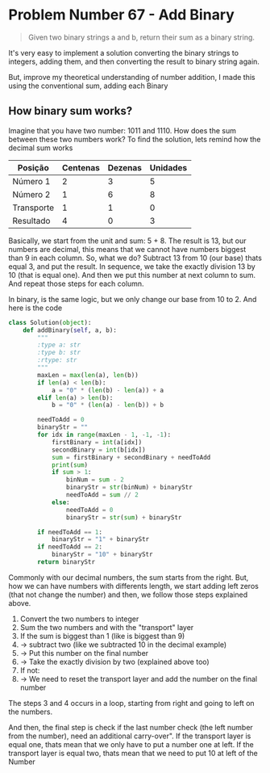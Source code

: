 # Problem Number 67 - Add Binary

> Given two binary strings a and b, return their sum as a binary string.

It's very easy to implement a solution converting the binary strings to integers, adding them, and then converting the result to binary string again.

But, improve my theoretical understanding of number addition, I made this using the conventional sum, adding each Binary

## How binary sum works?

Imagine that you have two number: 1011 and 1110. How does the sum between these two numbers work? To find the solution, lets remind how the decimal sum works

| Posição | Centenas | Dezenas | Unidades |
|---------|----------|---------|----------|
| Número 1 |     2    |    3    |     5    |
| Número 2 |     1    |    6    |     8    |
| Transporte |     1    |    1    |     0    |
| Resultado |     4    |    0    |     3    |

Basically, we start from the unit and sum: 5 + 8. The result is 13, but our numbers are decimal, this means that we cannot have numbers biggest than 9 in each column. So, what we do? Subtract 13 from 10 (our base) thats equal 3, and put the result. In sequence, we take the exactly division 13 by 10 (that is equal one). And then we put this number at next column to sum. And repeat those steps for each column.

In binary, is the same logic, but we only change our base from 10 to 2. And here is the code

```py
class Solution(object):
    def addBinary(self, a, b):
        """
        :type a: str
        :type b: str
        :rtype: str
        """
        maxLen = max(len(a), len(b))
        if len(a) < len(b):
            a = "0" * (len(b) - len(a)) + a
        elif len(a) > len(b):
            b = "0" * (len(a) - len(b)) + b

        needToAdd = 0
        binaryStr = ""
        for idx in range(maxLen - 1, -1, -1):
            firstBinary = int(a[idx])
            secondBinary = int(b[idx])
            sum = firstBinary + secondBinary + needToAdd
            print(sum)
            if sum > 1:
                binNum = sum - 2
                binaryStr = str(binNum) + binaryStr
                needToAdd = sum // 2
            else:
                needToAdd = 0
                binaryStr = str(sum) + binaryStr

        if needToAdd == 1:
            binaryStr = "1" + binaryStr
        if needToAdd == 2:
            binaryStr = "10" + binaryStr
        return binaryStr
```

Commonly with our decimal numbers, the sum starts from the right. But, how we can have numbers with differents length, we start adding left zeros (that not change the number) and then, we follow those steps explained above.

1. Convert the two numbers to integer
2. Sum the two numbers and with the "transport" layer
3. If the sum is biggest than 1 (like is biggest than 9)
3. -> subtract two (like we subtracted 10 in the decimal example)
3. -> Put this number on the final number
3. -> Take the exactly division by two (explained above too)
4. If not:
4. -> We need to reset the transport layer and add the number on the final number

The steps 3 and 4 occurs in a loop, starting from right and going to left on the numbers.

And then, the final step is check if the last number check (the left number from the number), need an additional carry-over". If the transport layer is equal one, thats mean that we only have to put a number one at left. If the transport layer is equal two, thats mean that we need to put 10 at left of the Number
